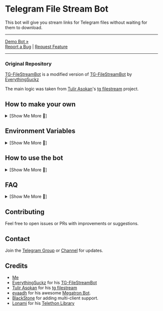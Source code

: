 # Telegram File Stream Bot
This bot will give you stream links for Telegram files without waiting for them to download.

---

[Demo Bot »](https://telegram.dog/DirectLinkGenerator_Bot)  
[Report a Bug](https://github.com/DeekshithSH/FileStreamBot/issues) |
[Request Feature](https://github.com/DeekshithSH/FileStreamBot/issues)

---

### Original Repository
[TG-FileStreamBot](https://github.com/SpringsFern/TG-FileStreamBot) is a modified version of [TG-FileStreamBot](https://github.com/EverythingSuckz/TG-FileStreamBot) by [EverythingSuckz](https://github.com/EverythingSuckz)

The main logic was taken from [Tulir Asokan](https://github.com/tulir)'s [tg filestream](https://github.com/tulir/TGFileStream) project.

## How to make your own

<details>
<summary>[Show Me More 🔽]</summary>

### 🚀 Deploy on Heroku

[![Deploy To Heroku](https://www.herokucdn.com/deploy/button.svg)](https://heroku.com/deploy)

Then go to the [variables tab](#environment-variables) for info on setting up environment variables.



### 🖥 Host on VPS / Locally

```sh
git clone https://github.com/SpringsFern/TG-FileStreamBot
cd TG-FileStreamBot
python3 -m venv ./venv
. ./venv/bin/activate
pip3 install -r requirements.txt
python3 -m WebStreamer
```

To stop the bot, press <kbd>CTRL</kbd>+<kbd>C</kbd>

To keep it running 24/7 on VPS:

```sh
sudo apt install tmux -y
tmux
python3 -m WebStreamer
```

You can now close the terminal and the bot will keep running.

</details>

## Environment Variables

<details>
<summary>[Show Me More 🔽]</summary>

If you're on Heroku, add these as Config Vars.  
If hosting locally, create a `.env` file in the root directory and add them there.

---

### 🔒 Mandatory

<details>
<summary>[Show Me More 🔽]</summary>

- `API_ID` : Goto [my.telegram.org](https://my.telegram.org) to obtain this.
- `API_HASH` : Goto [my.telegram.org](https://my.telegram.org) to obtain this.
- `BOT_TOKEN` : Get the bot token from [@BotFather](https://telegram.dog/BotFather)
- `BIN_CHANNEL` : Create a new channel (private/public), post something in your channel. Forward that post to [@missrose_bot](https://telegram.dog/MissRose_bot) and **reply** `/id`. Now copy paste the forwarded channel ID in this field. 

</details>

---

### 🧩 Optional

<details>
<summary>[Show Me More 🔽]</summary>

- `ALLOWED_USERS`:  A list of user IDs separated by comma (,). If this is set, only the users in this list will be able to use the bot.
> **Note**
> Leave this field empty and anyone will be able to use your bot instance.
- `CACHE_SIZE` (default: 128) — Maximum number of file info entries cached per client. Each client (including those using MULTI_TOKEN) gets its own separate cache of this size
- `CHUNK_SIZE`: Size of the chunk to request from Telegram server when streaming a file [See more](https://core.telegram.org/api/files#downloading-files)
- `CONNECTION_LIMIT`:  (default 20) - The maximum number of connections to a single Telegram datacenter.
- `FQDN` :  A Fully Qualified Domain Name if present. Defaults to `WEB_SERVER_BIND_ADDRESS`
- `HAS_SSL` : (can be either `True` or `False`) If you want the generated links in https format.
- `HASH_LENGTH`: This is the custom hash length for generated URLs. The hash length must be greater than 5 and less than 64.
- `KEEP_ALIVE` : If you want to make the server ping itself every
- `NO_PORT` : (can be either `True` or `False`) If you don't want your port to be displayed. You should point your `PORT` to `80` (http) or `443` (https) for the links to work. Ignore this if you're on Heroku.
- `NO_UPDATE` if set to `true` bot won't respond to any messages
- `PING_INTERVAL` : The time in seconds you want the servers to be pinged each time to avoid sleeping (Only for Heroku). Defaults to `600` or 10 minutes.
- `PORT` : The port that you want your webapp to be listened to. Defaults to `8080`
- `REQUEST_LIMIT`: (default 5) - The maximum number of requests a single IP can have active at a time
- `SLEEP_THRESHOLD` : Set a sleep threshold for flood wait exceptions happening globally in this telegram bot instance, below which any request that raises a flood wait will be automatically invoked again after sleeping for the required amount of time. Flood wait exceptions requiring higher waiting times will be raised. Defaults to 60 seconds.
- `TRUST_HEADERS`: (defaults to true) - Whether or not to trust X-Forwarded-For headers when logging requests.
- `WEB_SERVER_BIND_ADDRESS` : Your server bind address. Defauls to `0.0.0.0`

</details>

---

### 🤖 Multi-Client Tokens

<details>
<summary>[Show Me More 🔽]</summary>

Use for adding multiple bots:
- `MULTI_TOKEN1`
- `MULTI_TOKEN2`
- `MULTI_TOKEN3`, etc.

</details>

</details>

## How to use the bot

<details>
<summary>[Show Me More 🔽]</summary>

:warning: Make sure all bots are added to the `BIN_CHANNEL` as **admins**.

- `/start` — Check if the bot is alive  
- Forward any media to get an instant stream link.

</details>

## FAQ

<details>
<summary>[Show Me More 🔽]</summary>

**Q: Do the stream links expire?**  
A: They are valid as long as your bot is alive and the log channel isn’t deleted.

</details>

## Contributing

Feel free to open issues or PRs with improvements or suggestions.

## Contact

Join the [Telegram Group](https://xn--r1a.click/AWeirdString) or [Channel](https://xn--r1a.click/SpringsFern) for updates.

## Credits

- [Me](https://github.com/DeekshithSH)
- [EverythingSuckz](https://github.com/EverythingSuckz) for his [TG-FileStreamBot](https://github.com/EverythingSuckz/TG-FileStreamBot)
- [Tulir Asokan](https://github.com/tulir) for his [tg filestream](bit.ly/tg-stream)
- [eyaadh](https://github.com/eyaadh) for his awesome [Megatron Bot](https://github.com/eyaadh/megadlbot_oss).
- [BlackStone](https://github.com/eyMarv) for adding multi-client support.
- [Lonami](https://github.com/Lonami) for his [Telethon Library](https://github.com/LonamiWebs/Telethon)
